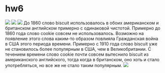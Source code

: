 # hw6
![](https://pp.userapi.com/c845217/v845217081/21e2d/uO8UpNwRJwQ.jpg)
![](https://pp.userapi.com/c845522/v845522852/201c9/j_W5DF_J1x4.jpg)
![](https://pp.userapi.com/c846216/v846216852/1ca6f/4mwXsByaOvk.jpg) До 1860 слово biscuit использовалось в обоих американском и британском английском примерно с одинаковой чистотой. Примерно до 1860 года слово cookie совсем не использовалось. Возможно на появление этого слова каким-то образом повлияла Гражданская война в США этого периода времени. Примерно с 1910 года слово biscuit уже не становилось более популярным в США, чем в Великобритании. С течением времени слово cookie почти совсем вытеснило biscuit из американского английского, тогда когда в британском, оно хоть и стало употребляться, но все же не стало таким популярным. 
  ![](https://pp.userapi.com/c830308/v830308852/c7245/4HdTUFp9DVs.jpg)
